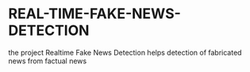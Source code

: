 # REAL-TIME-FAKE-NEWS-DETECTION
the project Realtime Fake News Detection helps detection of fabricated news from factual news  
